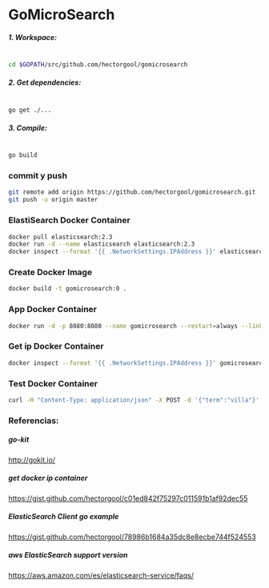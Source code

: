 # GoMicroSearch

##### 1. Workspace:
#
```sh
cd $GOPATH/src/github.com/hectorgool/gomicrosearch 
```
##### 2. Get dependencies:
#
```sh
go get ./...
```

##### 3. Compile:
#
```sh
go build
```

### commit y push
```sh
git remote add origin https://github.com/hectorgool/gomicrosearch.git
git push -u origin master
```

### ElastiSearch Docker Container
```sh
docker pull elasticsearch:2.3
docker run -d --name elasticsearch elasticsearch:2.3
docker inspect --format '{{ .NetworkSettings.IPAddress }}' elasticsearch
```

### Create Docker Image
```sh
docker build -t gomicrosearch:0 .
```

### App Docker Container
```sh
docker run -d -p 8080:8080 --name gomicrosearch --restart=always --link elasticsearch gomicrosearch:0 
```

### Get ip Docker Container
```sh
docker inspect --format '{{ .NetworkSettings.IPAddress }}' gomicrosearch
```

### Test Docker Container
```sh
curl -H "Content-Type: application/json" -X POST -d '{"term":"villa"}' http://`docker inspect --format '{{ .NetworkSettings.IPAddress }}' gomicrosearch`/search
```

### Referencias:

##### go-kit 
http://gokit.io/

##### get docker ip container 
https://gist.github.com/hectorgool/c01ed842f75297c011591b1af92dec55

##### ElasticSearch Client go example
https://gist.github.com/hectorgool/78986b1684a35dc8e8ecbe744f524553

##### aws ElasticSearch support version
https://aws.amazon.com/es/elasticsearch-service/faqs/